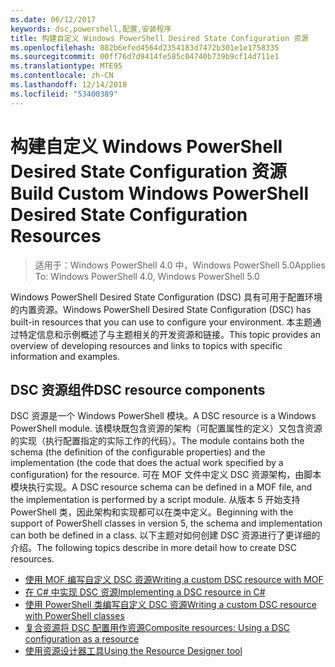 ```yaml
---
ms.date: 06/12/2017
keywords: dsc,powershell,配置,安装程序
title: 构建自定义 Windows PowerShell Desired State Configuration 资源
ms.openlocfilehash: 882b6efed4564d2354183d7472b301e1e1758335
ms.sourcegitcommit: 00ff76d7d9414fe585c04740b739b9cf14d711e1
ms.translationtype: MTE95
ms.contentlocale: zh-CN
ms.lasthandoff: 12/14/2018
ms.locfileid: "53400389"
---
```

# <a name="build-custom-windows-powershell-desired-state-configuration-resources"></a><span data-ttu-id="8d285-103">构建自定义 Windows PowerShell Desired State Configuration 资源</span><span class="sxs-lookup"><span data-stu-id="8d285-103">Build Custom Windows PowerShell Desired State Configuration Resources</span></span>

> <span data-ttu-id="8d285-104">适用于：Windows PowerShell 4.0 中，Windows PowerShell 5.0</span><span class="sxs-lookup"><span data-stu-id="8d285-104">Applies To: Windows PowerShell 4.0, Windows PowerShell 5.0</span></span>

<span data-ttu-id="8d285-105">Windows PowerShell Desired State Configuration (DSC) 具有可用于配置环境的内置资源。</span><span class="sxs-lookup"><span data-stu-id="8d285-105">Windows PowerShell Desired State Configuration (DSC) has built-in resources that you can use to configure your environment.</span></span> <span data-ttu-id="8d285-106">本主题通过特定信息和示例概述了与主题相关的开发资源和链接。</span><span class="sxs-lookup"><span data-stu-id="8d285-106">This topic provides an overview of developing resources and links to topics with specific information and examples.</span></span>

## <a name="dsc-resource-components"></a><span data-ttu-id="8d285-107">DSC 资源组件</span><span class="sxs-lookup"><span data-stu-id="8d285-107">DSC resource components</span></span>

<span data-ttu-id="8d285-108">DSC 资源是一个 Windows PowerShell 模块。</span><span class="sxs-lookup"><span data-stu-id="8d285-108">A DSC resource is a Windows PowerShell module.</span></span> <span data-ttu-id="8d285-109">该模块既包含资源的架构（可配置属性的定义）又包含资源的实现（执行配置指定的实际工作的代码）。</span><span class="sxs-lookup"><span data-stu-id="8d285-109">The module contains both the schema (the definition of the configurable properties) and the implementation (the code that does the actual work specified by a configuration) for the resource.</span></span> <span data-ttu-id="8d285-110">可在 MOF 文件中定义 DSC 资源架构，由脚本模块执行实现。</span><span class="sxs-lookup"><span data-stu-id="8d285-110">A DSC resource schema can be defined in a MOF file, and the implementation is performed by a script module.</span></span> <span data-ttu-id="8d285-111">从版本 5 开始支持 PowerShell 类，因此架构和实现都可以在类中定义。</span><span class="sxs-lookup"><span data-stu-id="8d285-111">Beginning with the support of PowerShell classes in version 5, the schema and implementation can both be defined in a class.</span></span> <span data-ttu-id="8d285-112">以下主题对如何创建 DSC 资源进行了更详细的介绍。</span><span class="sxs-lookup"><span data-stu-id="8d285-112">The following topics describe in more detail how to create DSC resources.</span></span>

* [<span data-ttu-id="8d285-113">使用 MOF 编写自定义 DSC 资源</span><span class="sxs-lookup"><span data-stu-id="8d285-113">Writing a custom DSC resource with MOF</span></span>](authoringResourceMOF.md)
* [<span data-ttu-id="8d285-114">在 C# 中实现 DSC 资源</span><span class="sxs-lookup"><span data-stu-id="8d285-114">Implementing a DSC resource in C#</span></span>](authoringResourceMofCS.md)
* [<span data-ttu-id="8d285-115">使用 PowerShell 类编写自定义 DSC 资源</span><span class="sxs-lookup"><span data-stu-id="8d285-115">Writing a custom DSC resource with PowerShell classes</span></span>](authoringResourceClass.md)
* [<span data-ttu-id="8d285-116">复合资源将 DSC 配置用作资源</span><span class="sxs-lookup"><span data-stu-id="8d285-116">Composite resources: Using a DSC configuration as a resource</span></span>](authoringResourceComposite.md)
* [<span data-ttu-id="8d285-117">使用资源设计器工具</span><span class="sxs-lookup"><span data-stu-id="8d285-117">Using the Resource Designer tool</span></span>](../authoringResourceMofDesigner.md)
